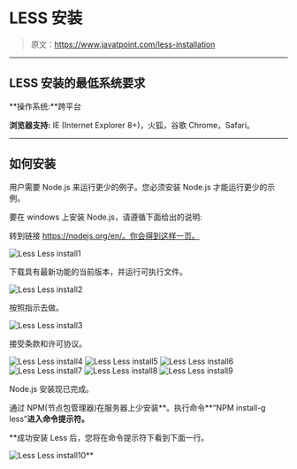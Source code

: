 # LESS 安装

> 原文：<https://www.javatpoint.com/less-installation>

* * *

## LESS 安装的最低系统要求

**操作系统:**跨平台

**浏览器支持:** IE (Internet Explorer 8+)，火狐，谷歌 Chrome，Safari。

* * *

## 如何安装

用户需要 Node.js 来运行更少的例子。您必须安装 Node.js 才能运行更少的示例。

要在 windows 上安装 Node.js，请遵循下面给出的说明:

转到链接 https://nodejs.org/en/。你会得到这样一页。

![Less Less install1](img/fd282f3658743a5defc25c7b0fec8d04.png)

下载具有最新功能的当前版本，并运行可执行文件。

![Less Less install2](img/3246c7c1f04ce1f1cd25697421d8e34e.png)

按照指示去做。

![Less Less install3](img/7896fc1d491bf4a38c88f5efdd697353.png)

接受条款和许可协议。

![Less Less install4](img/c8edb28f8a8f3cfc7ef4a7c8898c8a59.png) ![Less Less install5](img/acd2f49eafc2265a2d3f20c7f77406a7.png) ![Less Less install6](img/4e7c1b9043680ec0108b5b12040ef234.png) ![Less Less install7](img/5ef50a038c15178c95c2cd9d2125fab3.png) ![Less Less install8](img/6ce201848bc4d593413ac058caa59460.png) ![Less Less install9](img/a1359c25183d80b7aeed0c511aadc2c1.png)

Node.js 安装现已完成。

通过 NPM(节点包管理器)在服务器上少安装**。执行命令**“NPM install-g less”**进入命令提示符。**

 **成功安装 Less 后，您将在命令提示符下看到下面一行。

![Less Less install10](img/d5723e31ff4a912216dd47a1a1c90015.png)**